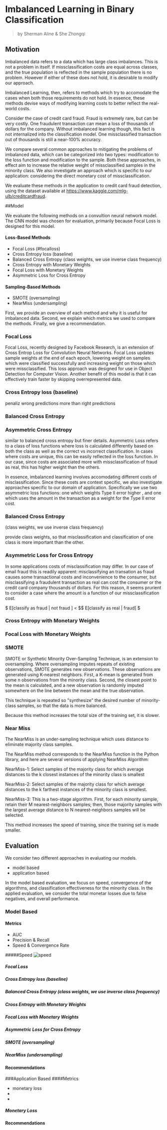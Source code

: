 # Imbalanced Learning in Binary Classification
> by Sherman Aline & She Zhongqi

## Motivation

Imbalanced data refers to a data which has large class imbalances. This is not a problem in itself. If missclassification costs are equal across classes, and the true population is reflected in the sample population there is no problem. However if either of these does not hold, it is desirable to modify our approach.

Imbalanced Learning, then, refers to methods which try to accomodate the cases when both those requirements do not hold. In essence, these methods devise ways of modifying learning costs to better reflect the real-world costs.

Consider the case of credit card fraud. Fraud is extremely rare, but can be very costly. One fraudulent transaction can mean a loss of thousands of dollars for the company. Without imbalanced learning though, this fact is not internalized into the classification model. One missclassified transaction out of thousands is still a near-100% accuracy.

We compare several common approaches to mitigating the problems of imbalanced data, which can be categorized into two types: modification to the loss function and modification to the sample. Both these approaches, in effect aim to increase the relative weight of missclassified samples in the minority class. We also investigate an approach which is specific to our application: considering the direct monetary cost of missclassification.


 We evaluate these methods in the application to credit card fraud detection, using the dataset available at https://www.kaggle.com/mlg-ulb/creditcardfraud.


##Model

We evaluate the following methods on a convultion neural network model. The CNN model was chosen for evaluation, primarily because Focal Loss is designed for this model. 

#### Loss-Based Methods
* Focal Loss (#focalloss)
* Cross Entropy loss (baseline)
* Balanced Cross Entropy (class weights, we use inverse class frequency)
* Cross Entropy with Monetary Weights
* Focal Loss with Monetary Weights
* Asymmetric Loss for Cross Entropy

#### Sampling-Based Methods
* SMOTE (oversampling)
* NearMiss (undersampling)

First, we provide an overview of each method and why it is useful for imbalanced data. Second, we explain which metrics we used to compare the methods. Finally, we give a recommendation.


### Focal Loss
 Focal Loss, recently designed by Facebook Research, is an extension of Cross Entrop Loss for Convolution Neural Networks. Focal Loss updates sample weights at the end of each epoch, lowering weight on samples which were classified successfully and increasing weight on those which were missclassified. 
 This loss approach was designed for use in Object Detection for Computer Vision.
 Another benefit of this model is that it can effectively train faster by skipping overrepresented data.
### Cross Entropy loss (baseline)
 penaliz wrong predictions more than right predictions

### Balanced Cross Entropy


### Asymmetric Cross Entropy

similar to balanced cross entropy but finer details. Asymmetric Loss refers to a class of loss functions where loss is calculated differently based on both the class as well as the correct vs incorrect classification. In cases where costs are unique, this can be easily reflected in the loss function. In our case, since costs are associated more with missclassification of fraud as real, this has higher weight than the others.

In essence, imbalanced learning involves accomodating different costs of misclassification. Since these costs are context specific, we also investigate approaches specific to our domain of application. Specifically we use two asymmetric loss functions: one which weights Type II error higher , and one which uses the amount in the transaction as a weight for the Type II error cost.


### Balanced Cross Entropy 

(class weights, we use inverse class frequency)

provide class weights, so that misclassification and classification of one class is more important than the other.


### Asymmetric Loss for Cross Entropy

  In some applications costs of misclassification may differ. In our case of email fraud this is readily apparent: misclassifying an transation as fraud causes some transactional costs and inconvenience to the consumer, but misclassifying a fraudulent transaction as real can cost the consumer or the credit card company thousands of dollars. For this reason, it seems prurient to consider a case where the amount is a function of our missclassification cost.
 
  $ E[classify as fraud | not fraud ] < $$ E[classify as real | fraud] $
### Cross Entropy with Monetary Weights

### Focal Loss with Monetary Weights


### SMOTE
SMOTE or Synthetic Minority Over-Sampling Technique, is an extension to oversampling. Where oversampling imputes repeats of existing observations, SMOTE generates new observations. These observations are generated using K-nearest neighbors. First, a K-mean is generated from some n observations from the minority class. Second, the closest point to the mean is calculated, and a new observation is randomly imputed somewhere on the line between the mean and the true observation.

This technique is repeated so "synthesize" the desired number of minority-class samples, so that the data is more balanced.

Because this method increases the total size of the training set, it is slower.
 
### Near Miss

The NearMiss is an under-sampling technique which uses distance to eliminate majority class  samples.

The NearMiss method corresponds to the NearMiss function in the Python library, and here are several versions of applying NearMiss Algorithm:

NearMiss-1: Select samples of the majority class for which average distances to the k closest instances of the minority class is smallest

NearMiss-2: Select samples of the majority class for which average distances to the k farthest instances of the minority class is smallest.

NearMiss-3: This is a two-stage algorithm. First, for each minority sample, retain their M nearest-neighbors samples; then, those majority samples with the largest average distance to N nearest-neighbors samples will be selected.

This method increases the speed of training, since the training set is made smaller.

## Evaluation

 We consider two different approaches in evaluating our models.
 * model based
 * application based 

In the model based evaluation, we focus on speed, convergence of the algorithms, and classification effectiveness for the minority class. In the applied evaluation, we consider the total monetar losses due to false negatives, and overall performance.


### Model Based
#### Metrics
* AUC
* Precision & Recall
* Speed & Convergence Rate

#####Speed
![speed](pics/speed.png)

##### Focal Loss
##### Cross Entropy loss (baseline)
##### Balanced Cross Entropy (class weights, we use inverse class frequency)
##### Cross Entropy with Monetary Weights
##### Focal Loss with Monetary Weights
##### Asymmetric Loss for Cross Entropy
##### SMOTE (oversampling)
##### NearMiss (undersampling)


#### Recommendations

###Application Based
####Metrics
* monetary loss
*
*

##### Monetary Loss

#### Recommendations